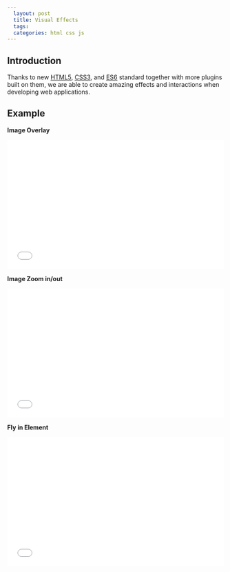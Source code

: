 ```yaml
---
  layout: post
  title: Visual Effects
  tags:
  categories: html css js
---
```

## Introduction

Thanks to new [HTML5](https://developer.mozilla.org/en-US/docs/Web/Guide/HTML/HTML5), [CSS3](https://developer.mozilla.org/en/docs/Web/CSS/CSS3), and [ES6](https://developer.mozilla.org/en/docs/Web/JavaScript/New_in_JavaScript/ECMAScript_6_support_in_Mozilla) standard together with more plugins built on them,<!--excerpt--> we are able to create amazing effects and interactions when developing web applications.

## Example

**Image Overlay**

<iframe width="100%" height="300" src="//jsfiddle.net/hendryzhou889/zL13fm3k/embedded/html,css,result/" allowfullscreen="allowfullscreen" frameborder="0"></iframe>

**Image Zoom in/out**

<iframe width="100%" height="300" src="//jsfiddle.net/hendryzhou889/spdveztn/embedded/html,css,result/" allowfullscreen="allowfullscreen" frameborder="0"></iframe>

**Fly in Element**

<iframe width="100%" height="300" src="//jsfiddle.net/hendryzhou889/xn0eLfds/embedded/html,css,result/" allowfullscreen="allowfullscreen" frameborder="0"></iframe>
